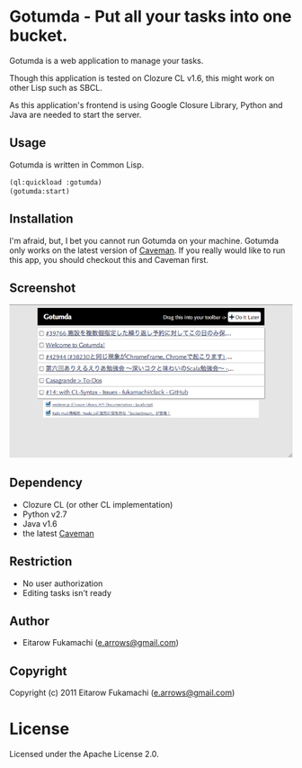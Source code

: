 # Gotumda - Put all your tasks into one bucket.

Gotumda is a web application to manage your tasks.

Though this application is tested on Clozure CL v1.6, this might work on other Lisp such as SBCL.

As this application's frontend is using Google Closure Library, Python and Java are needed to start the server.

## Usage

Gotumda is written in Common Lisp.

    (ql:quickload :gotumda)
    (gotumda:start)

## Installation

I'm afraid, but, I bet you cannot run Gotumda on your machine. Gotumda only works on the latest version of [Caveman](https://github.com/fukamachi/caveman). If you really would like to run this app, you should checkout this and Caveman first.

## Screenshot

<img src="https://github.com/fukamachi/gotumda/raw/master/screenshot.png" alt="Screenshot" title="Screenshot" />

## Dependency

* Clozure CL (or other CL implementation)
* Python v2.7
* Java v1.6
* the latest [Caveman](https://github.com/fukamachi/caveman)

## Restriction

* No user authorization
* Editing tasks isn't ready

## Author

* Eitarow Fukamachi (e.arrows@gmail.com)

## Copyright

Copyright (c) 2011 Eitarow Fukamachi (e.arrows@gmail.com)

# License

Licensed under the Apache License 2.0.
